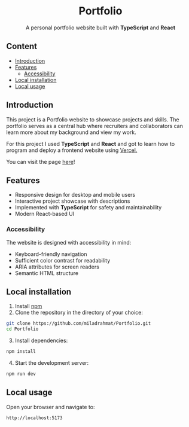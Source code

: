 <div align=center>
  <h1>Portfolio</h1>
  <p>A personal portfolio website built with <b>TypeScript</b> and <b>React</b></p>
</div>

## Content

- [Introduction](#introduction)
- [Features](#features)
  - [Accessibility](#accessibility)
- [Local installation](#local-installation)
- [Local usage](#local-usage)

## Introduction

This project is a Portfolio website to showcase projects and skills. The portfolio serves as a central hub where recruiters and collaborators can learn more about my background and view my work.

For this project I used **TypeScript** and **React** and got to learn how to program and deploy a frontend website using [Vercel.](https://vercel.com/)

You can visit the page [here](https://miladrahmat.com/)!

## Features

- Responsive design for desktop and mobile users
- Interactive project showcase with descriptions
- Implemented with **TypeScript** for safety and maintainability
- Modern React-based UI

### Accessibility
The website is designed with accessibility in mind:
- Keyboard-friendly navigation
- Sufficient color contrast for readability
- ARIA attributes for screen readers
- Semantic HTML structure

## Local installation

1. Install [npm](https://docs.npmjs.com/downloading-and-installing-node-js-and-npm)
2. Clone the repository in the directory of your choice:
```bash
git clone https://github.com/miladrahmat/Portfolio.git
cd Portfolio
```
3. Install dependencies:
```bash
npm install
```
4. Start the development server:
```bash
npm run dev
```

## Local usage

Open your browser and navigate to:
```
http://localhost:5173
```
